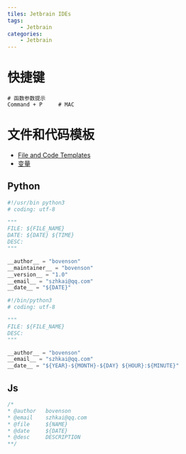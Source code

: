 ```yaml
---
tiles: Jetbrain IDEs
tags:
	- Jetbrain
categories:
	- Jetbrain
---
```


# 快捷键

```shell
# 函数参数提示
Command + P		# MAC
```

# 文件和代码模板

- [File and Code Templates](https://www.jetbrains.com/help/idea/file-and-code-templates.html)
- [变量](https://www.jetbrains.com/help/webstorm/file-template-variables.html)

## Python

```python
#!/usr/bin python3
# coding: utf-8

"""
FILE: ${FILE_NAME}
DATE: ${DATE} ${TIME}
DESC: 
"""

__author__ = "bovenson"
__maintainer__ = "bovenson"
__version__ = "1.0"
__email__ = "szhkai@qq.com"
__date__ = "${DATE}"
```



```python
#!/bin/python3
# coding: utf-8

"""
FILE: ${FILE_NAME}
DESC: 
"""

__author__ = "bovenson"
__email__ = "szhkai@qq.com"
__date__ = "${YEAR}-${MONTH}-${DAY} ${HOUR}:${MINUTE}"
```

## Js

```javascript
/*
* @author   bovenson
* @email    szhkai@qq.com
* @file     ${NAME}
* @date     ${DATE}
* @desc     DESCRIPTION
**/
```

